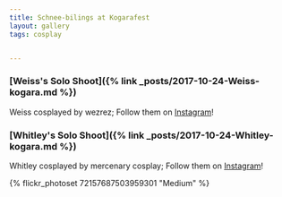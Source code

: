 ```yaml
---
title: Schnee-bilings at Kogarafest
layout: gallery
tags: cosplay


---
```


### [Weiss's Solo Shoot]({% link _posts/2017-10-24-Weiss-kogara.md %})

Weiss cosplayed by wezrez; Follow them on [Instagram](https://www.instagram.com/wezrez)!

### [Whitley's Solo Shoot]({% link _posts/2017-10-24-Whitley-kogara.md %})

Whitley cosplayed by mercenary cosplay; Follow them on [Instagram](https://www.instagram.com/mercenaryscum)!

{% flickr_photoset 72157687503959301 "Medium" %}

